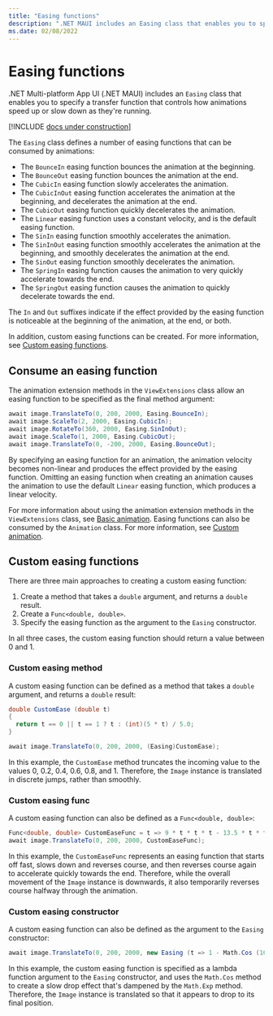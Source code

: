 ```yaml
---
title: "Easing functions"
description: ".NET MAUI includes an Easing class that enables you to specify a transfer function that controls how animations speed up or slow down as they're running."
ms.date: 02/08/2022
---
```


# Easing functions

.NET Multi-platform App UI (.NET MAUI) includes an `Easing` class that enables you to specify a transfer function that controls how animations speed up or slow down as they're running.

[!INCLUDE [docs under construction](~/includes/preview-note.md)]

The `Easing` class defines a number of easing functions that can be consumed by animations:

- The `BounceIn` easing function bounces the animation at the beginning.
- The `BounceOut` easing function bounces the animation at the end.
- The `CubicIn` easing function slowly accelerates the animation.
- The `CubicInOut` easing function accelerates the animation at the beginning, and decelerates the animation at the end.
- The `CubicOut` easing function quickly decelerates the animation.
- The `Linear` easing function uses a constant velocity, and is the default easing function.
- The `SinIn` easing function smoothly accelerates the animation.
- The `SinInOut` easing function smoothly accelerates the animation at the beginning, and smoothly decelerates the animation at the end.
- The `SinOut` easing function smoothly decelerates the animation.
- The `SpringIn` easing function causes the animation to very quickly accelerate towards the end.
- The `SpringOut` easing function causes the animation to quickly decelerate towards the end.

The `In` and `Out` suffixes indicate if the effect provided by the easing function is noticeable at the beginning of the animation, at the end, or both.

In addition, custom easing functions can be created. For more information, see [Custom easing functions](#custom-easing-functions).

## Consume an easing function

The animation extension methods in the `ViewExtensions` class allow an easing function to be specified as the final method argument:

```csharp
await image.TranslateTo(0, 200, 2000, Easing.BounceIn);
await image.ScaleTo(2, 2000, Easing.CubicIn);
await image.RotateTo(360, 2000, Easing.SinInOut);
await image.ScaleTo(1, 2000, Easing.CubicOut);
await image.TranslateTo(0, -200, 2000, Easing.BounceOut);
```

By specifying an easing function for an animation, the animation velocity becomes non-linear and produces the effect provided by the easing function. Omitting an easing function when creating an animation causes the animation to use the default `Linear` easing function, which produces a linear velocity.

For more information about using the animation extension methods in the `ViewExtensions` class, see [Basic animation](basic.md). Easing functions can also be consumed by the `Animation` class. For more information, see [Custom animation](custom.md).

## Custom easing functions

There are three main approaches to creating a custom easing function:

1. Create a method that takes a `double` argument, and returns a `double` result.
1. Create a `Func<double, double>`.
1. Specify the easing function as the argument to the `Easing` constructor.

In all three cases, the custom easing function should return a value between 0 and 1.

### Custom easing method

A custom easing function can be defined as a method that takes a `double` argument, and returns a `double` result:

```csharp
double CustomEase (double t)
{
  return t == 0 || t == 1 ? t : (int)(5 * t) / 5.0;
}

await image.TranslateTo(0, 200, 2000, (Easing)CustomEase);
```

In this example, the `CustomEase` method truncates the incoming value to the values 0, 0.2, 0.4, 0.6, 0.8, and 1. Therefore, the `Image` instance is translated in discrete jumps, rather than smoothly.

### Custom easing func

A custom easing function can also be defined as a `Func<double, double>`:

```csharp
Func<double, double> CustomEaseFunc = t => 9 * t * t * t - 13.5 * t * t + 5.5 * t;
await image.TranslateTo(0, 200, 2000, CustomEaseFunc);
```

In this example, the `CustomEaseFunc` represents an easing function that starts off fast, slows down and reverses course, and then reverses course again to accelerate quickly towards the end. Therefore, while the overall movement of the `Image` instance is downwards, it also temporarily reverses course halfway through the animation.

### Custom easing constructor

A custom easing function can also be defined as the argument to the `Easing` constructor:

```csharp
await image.TranslateTo(0, 200, 2000, new Easing (t => 1 - Math.Cos (10 * Math.PI * t) * Math.Exp (-5 * t)));
```

In this example, the custom easing function is specified as a lambda function argument to the `Easing` constructor, and uses the `Math.Cos` method to create a slow drop effect that's dampened by the `Math.Exp` method. Therefore, the `Image` instance is translated so that it appears to drop to its final position.

